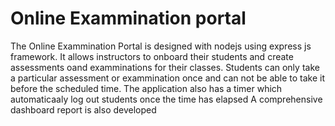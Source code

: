 # Online Exammination portal
The Online Exammination Portal is designed with nodejs using express js framework.
It allows instructors to onboard their students and create assessments oand examminations for their classes.
Students can only take a particular assessment or exammination once and can not be able to take it before the scheduled time.
The application also has a timer which automaticaaly log out students once the time has elapsed
A comprehensive dashboard report is also developed 
